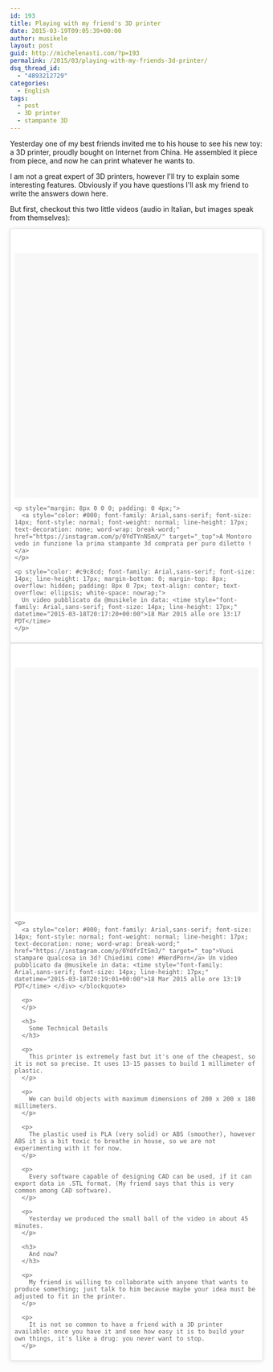 ```yaml
---
id: 193
title: Playing with my friend's 3D printer
date: 2015-03-19T09:05:39+00:00
author: musikele
layout: post
guid: http://michelenasti.com/?p=193
permalink: /2015/03/playing-with-my-friends-3d-printer/
dsq_thread_id:
  - "4893212729"
categories:
  - English
tags:
  - post
  - 3D printer
  - stampante 3D
---
```

Yesterday one of my best friends invited me to his house to see his new toy: a 3D printer, proudly bought on Internet from China. He assembled it piece from piece, and now he can print whatever he wants to.

I am not a great expert of 3D printers, however I'll try to explain some interesting features. Obviously if you have questions I'll ask my friend to write the answers down here.

But first, checkout this two little videos (audio in Italian, but images speak from themselves):

<blockquote class="instagram-media" style="background: #FFF; border: 0; border-radius: 3px; box-shadow: 0 0 1px 0 rgba(0,0,0,0.5),0 1px 10px 0 rgba(0,0,0,0.15); margin: 1px; max-width: 658px; padding: 0; width: calc(100% - 2px);" data-instgrm-captioned="" data-instgrm-version="4">
  <div style="padding: 8px;">
    <div style="background: #F8F8F8; line-height: 0; margin-top: 40px; padding: 50% 0; text-align: center; width: 100%;">
    </div>
    
    <p style="margin: 8px 0 0 0; padding: 0 4px;">
      <a style="color: #000; font-family: Arial,sans-serif; font-size: 14px; font-style: normal; font-weight: normal; line-height: 17px; text-decoration: none; word-wrap: break-word;" href="https://instagram.com/p/0YdTYnNSmX/" target="_top">A Montoro vedo in funzione la prima stampante 3d comprata per puro diletto !</a>
    </p>
    
    <p style="color: #c9c8cd; font-family: Arial,sans-serif; font-size: 14px; line-height: 17px; margin-bottom: 0; margin-top: 8px; overflow: hidden; padding: 8px 0 7px; text-align: center; text-overflow: ellipsis; white-space: nowrap;">
      Un video pubblicato da @musikele in data: <time style="font-family: Arial,sans-serif; font-size: 14px; line-height: 17px;" datetime="2015-03-18T20:17:20+00:00">18 Mar 2015 alle ore 13:17 PDT</time>
    </p>
  </div>
</blockquote>



<blockquote class="instagram-media" style="background: #FFF; border: 0; border-radius: 3px; box-shadow: 0 0 1px 0 rgba(0,0,0,0.5),0 1px 10px 0 rgba(0,0,0,0.15); margin: 1px; max-width: 658px; padding: 0; width: calc(100% - 2px);" data-instgrm-captioned="" data-instgrm-version="4">
  <div style="padding: 8px;">
    <div style="background: #F8F8F8; line-height: 0; margin-top: 40px; padding: 50% 0; text-align: center; width: 100%;">
    </div>
    
    <p>
      <a style="color: #000; font-family: Arial,sans-serif; font-size: 14px; font-style: normal; font-weight: normal; line-height: 17px; text-decoration: none; word-wrap: break-word;" href="https://instagram.com/p/0YdfrItSm3/" target="_top">Vuoi stampare qualcosa in 3d? Chiedimi come! #NerdPorn</a> Un video pubblicato da @musikele in data: <time style="font-family: Arial,sans-serif; font-size: 14px; line-height: 17px;" datetime="2015-03-18T20:19:01+00:00">18 Mar 2015 alle ore 13:19 PDT</time> </div> </blockquote> 
      
      <p>
      </p>
      
      <h3>
        Some Technical Details
      </h3>
      
      <p>
        This printer is extremely fast but it's one of the cheapest, so it is not so precise. It uses 13-15 passes to build 1 millimeter of plastic.
      </p>
      
      <p>
        We can build objects with maximum dimensions of 200 x 200 x 180 millimeters.
      </p>
      
      <p>
        The plastic used is PLA (very solid) or ABS (smoother), however ABS it is a bit toxic to breathe in house, so we are not experimenting with it for now.
      </p>
      
      <p>
        Every software capable of designing CAD can be used, if it can export data in .STL format. (My friend says that this is very common among CAD software).
      </p>
      
      <p>
        Yesterday we produced the small ball of the video in about 45 minutes.
      </p>
      
      <h3>
        And now?
      </h3>
      
      <p>
        My friend is willing to collaborate with anyone that wants to produce something; just talk to him because maybe your idea must be adjusted to fit in the printer.
      </p>
      
      <p>
        It is not so common to have a friend with a 3D printer available: once you have it and see how easy it is to build your own things, it's like a drug: you never want to stop.
      </p>